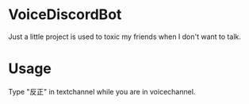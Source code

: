 # VoiceDiscordBot
Just a little project is used to toxic my friends when I don't want to talk. 
# Usage
Type "反正" in textchannel while you are in voicechannel.
